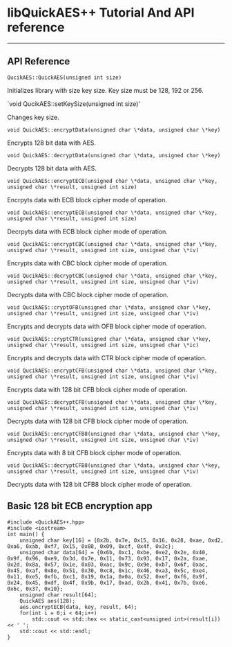 # libQuickAES++ Tutorial And API reference
_________________________________________

## API Reference
`QucikAES::QuickAES(unsigned int size)`

Initializes library with size key size. Key size must be 128, 192 or 256.

`void QucikAES::setKeySize(unsigned int size)'

Changes key size.

`void QuickAES::encryptData(unsigned char \*data, unsigned char \*key)`

Encrypts 128 bit data with AES.

`void QuickAES::decryptData(unsigned char \*data, unsigned char \*key)`

Decrypts 128 bit data with AES.

`void QuickAES::encryptECB(unsigned char \*data, unsigned char \*key, unsigned char \*result, unsigned int size)`

Encrpyts data with ECB block cipher mode of operation.

`void QuickAES::encryptECB(unsigned char \*data, unsigned char \*key, unsigned char \*result, unsigned int size)`

Decrpyts data with ECB block cipher mode of operation.

`void QucikAES::encryptCBC(unsigned char \*data, unsigned char \*key, unsigned char \*result, unsigned int size, unsigned char \*iv)`

Encrypts data with CBC block cipher mode of operation.

`void QucikAES::decryptCBC(unsigned char \*data, unsigned char \*key, unsigned char \*result, unsigned int size, unsigned char \*iv)`

Decrypts data with CBC block cipher mode of operation.

`void QucikAES::cryptOFB(unsigned char \*data, unsigned char \*key, unsigned char \*result, unsigned int size, unsigned char \*iv)`

Encrypts and decrypts data with OFB block cipher mode of operation.

`void QucikAES::cryptCTR(unsigned char \*data, unsigned char \*key, unsigned char \*result, unsigned int size, unsigned char \*ic)`

Encrypts and decrypts data with CTR block cipher mode of operation.

`void QucikAES::encryptCFB(unsigned char \*data, unsigned char \*key, unsigned char \*result, unsigned int size, unsigned char \*iv)`

Encrypts data with 128 bit CFB block cipher mode of operation.

`void QucikAES::decryptCFB(unsigned char \*data, unsigned char \*key, unsigned char \*result, unsigned int size, unsigned char \*iv)`

Decrypts data with 128 bit CFB block cipher mode of operation.

`void QucikAES::encryptCFB8(unsigned char \*data, unsigned char \*key, unsigned char \*result, unsigned int size, unsigned char \*iv)`

Encrypts data with 8 bit CFB block cipher mode of operation.

`void QucikAES::decryptCFB8(unsigned char \*data, unsigned char \*key, unsigned char \*result, unsigned int size, unsigned char \*iv)`

Decrypts data with 128 bit CFB8 block cipher mode of operation.

## Basic 128 bit ECB encryption app

```
#include <QuickAES++.hpp>
#include <iostream>
int main() {
	unsigned char key[16] = {0x2b, 0x7e, 0x15, 0x16, 0x28, 0xae, 0xd2, 0xa6, 0xab, 0xf7, 0x15, 0x88, 0x09, 0xcf, 0x4f, 0x3c};
	unsigned char data[64] = {0x6b, 0xc1, 0xbe, 0xe2, 0x2e, 0x40, 0x9f, 0x96, 0xe9, 0x3d, 0x7e, 0x11, 0x73, 0x93, 0x17, 0x2a, 0xae, 0x2d, 0x8a, 0x57, 0x1e, 0x03, 0xac, 0x9c, 0x9e, 0xb7, 0x6f, 0xac, 0x45, 0xaf, 0x8e, 0x51, 0x30, 0xc8, 0x1c, 0x46, 0xa3, 0x5c, 0xe4, 0x11, 0xe5, 0xfb, 0xc1, 0x19, 0x1a, 0x0a, 0x52, 0xef, 0xf6, 0x9f, 0x24, 0x45, 0xdf, 0x4f, 0x9b, 0x17, 0xad, 0x2b, 0x41, 0x7b, 0xe6, 0x6c, 0x37, 0x10};
	unsigned char result[64];
	QuickAES aes(128);
	aes.encryptECB(data, key, result, 64);
	for(int i = 0;i < 64;i++)
		std::cout << std::hex << static_cast<unsigned int>(result[i]) << ' ';
	std::cout << std::endl;
}
```
